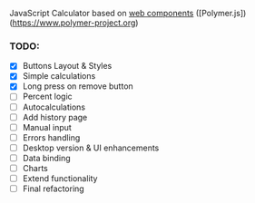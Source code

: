 JavaScript Calculator based on [web components](https://www.webcomponents.org/) ([Polymer.js])(https://www.polymer-project.org)

### TODO:

- [x] Buttons Layout & Styles
- [x] Simple calculations
- [x] Long press on remove button
- [ ] Percent logic
- [ ] Autocalculations
- [ ] Add history page
- [ ] Manual input
- [ ] Errors handling
- [ ] Desktop version & UI enhancements
- [ ] Data binding
- [ ] Charts
- [ ] Extend functionality
- [ ] Final refactoring
